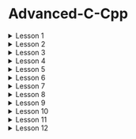 # Advanced-C-Cpp
<details>  
<summary>  Lesson 1 </summary>  
  
## COMPILER - MACRO  
### Compiler
- A compiler is a special program that translates a programming language's source code into machine code, bytecode or another programming language. In other words, we can say that it converts the high-level language to machine/binary language. The source code is typically written in a human-readable language such as C or C++.  
- The following are the phases through which our program passes before being transformed into an executable form:  

**1. Preprocessor:**
  - Removal of Comments
  - Expansion of Macros
  - Expansion of the included files
  - Conditional compilation  

**2. Compiling:** Compile filename.i and produce a filename.s. This file is in assembly-level instructions.  
**3. Assembling:** The filename.s is taken as input and turned into filename.o by the assembler. This file contains machine-level instructions.  
**4. Linking:** This is the final phase in which all the linking of function calls with their definitions is done. Linker knows where all these functions are implemented.   
### Macro
- Macros in the C programming language allows developers to define reusable pieces of code, constants, and even function-like constructs.
- A macro is a fragment of code which has been given a name. Whenever the name is used, it is replaced by the contents of the macro.   
- Macros in C are a feature of the C preprocessor.
- There are 3 main groups of macros:  
**1. #include:** The #include directive is used to include the contents of another file into the current source file.  
Example: `#include <stdio.h>`  
**2. #define, #undef:** The #define (#undef) directive is used to define (undefine) macros. It associates a name with a value or an expression.  
Example: 
```
#define PI 3.14
#undef PI
#define PI 3.1415
```  
**3. #if, #elif, #else, #ifdef, #ifndef:** Conditional compilation directives allow including or excluding specific code blocks based on predefined macros or conditions.
</details>  

<details>  
<summary>  Lesson 2 </summary>  
  
## STDARG - ASSERT
### STDARG
The stdarg.h header defines a variable type va_list and three macros which can be used to get the arguments in a function when the number of arguments are not known.  

**1. stdarg.h types:**  

**va_list:** type for iterating arguments  

**2. stdarg.h macros:**  

| Name  | Description |
| ------------- | ------------- |
| **va_start**  | Start iterating arguments with a va_list  |
| **va_arg**  | Retrieve an argument  | 
| **va_end**  | Free a va_list  |
| **va_copy**  | Copy contents of one va_list to another  |
### ASSERT
- Provides a macro called assert
- This macro can be used to verify assumptions made by the program.
- If this assumption is false, nothing happens and the program continues to execute.
- If this assumption is false, The program stops to execute and print a diagnostic message.
- Using for debugging, use #define NDEBUG to turn off debug mode.
</details> 

<details>  
<summary>  Lesson 3 </summary>  
  
## POINTER
Pointers are one of the core components of the C programming language. A pointer can be used to store the memory address of other variables, functions, or even other pointers. The use of pointers allows low-level memory access, dynamic memory allocation, and many other functionality in C.
### Void pointer
- The Void pointers in C are the pointers of type void. It means that they do not have any associated data type.
- One of the main properties of void pointers is that they cannot be dereferenced.
- Syntax: `void *ptr_void;`
### Function Pointer
- Pointer to function is a variable that holds the address of a function. That is, it points to the area in memory that contains the machine code of the function defined in the program.  
- In the C programming language, function pointers allow you to pass a function as an argument to another function, store the function's address in a data structure, or even pass the function as a return value from another function.
### Pointer to Constant
- A way to define a pointer that cannot change the value at the address it points to through dereference, but the value at that address can change.
- Syntax: 
```
int const *ptr_const;
const int *ptr_const;
```
### Constant Pointer
- In constant pointers, the memory address stored inside the pointer is constant and cannot be modified once it is defined. It will always point to the same memory address.
- Syntax: `int *const const_ptr = &value;`
### Pointer to Pointer
- Pointer to Pointer is a data type in a programming language that allows you to store the address of a pointer.
- Pointer to pointer provides a new pointer hierarchy, allowing you to change the value of the original pointer. This hierarchy can be useful in many situations, especially when you work with functions that need to change the value of a pointer.
- Syntax: `int **ptp = &ptr;`
- Application:
  - json data type
  - List data structure
### NULL Pointer
- The Null Pointers are those pointers that do not point to any memory location.
- They can be created by assigning a NULL value to the pointer.
- A pointer of any type can be assigned the NULL value.
</details> 

<details>  
<summary>  Lesson 4 </summary> 
  
## MEMORY LAYOUT
The main.exe program (on windows), main.hex (loaded into the microcontroller) are stored in SSD or FLASH memory. When pressing run programs on the window (powering the microcontroller), these programs will be copied into RAM memory for execution.
### Text segment
- Contains executable instructions.
- Often read-only, to prevent a program from accidentally modifying its instructions.
- Store constants and pointers of char type.
- All variables stored in the Text segment cannot change their values ​​but can only be read.
### Data segment/ Initialized Data Segment
- Contains global and static variables initialized to a non-zero value.
- The value of the variable can be read and changed.
- All variables will be reclaimed after the program ends.
### BSS segment/ Uninitialized Data Segment
- Contains global and static variables initialized with a value of 0 or not assigned a value.
- The value of the variable can be read and changed.
- All variables will be reclaimed after the program ends.
### Stack
- Contains local variables and passed parameters.
- Can read and change the value of the variable during the program's runtime.
- After exiting the function, the memory area will be reclaimed.
### Heap
- The heap is used to dynamically allocate memory during program execution.
- This allows the program to create and release memory as needed, adapting to changes in data during runtime.
- Functions like malloc(), calloc(), realloc(), and free() are used to allocate and free memory on the heap.
- Can read and change the value of the variable during the program's runtime.
</details>

<details>  
<summary>  Lesson 5 </summary> 
  
## EXTERN - STATIC - VOLATILE - REGISTER
### EXTERN
- Used to notify that a variable or function has been declared elsewhere in the program or in another source file.
- This helps the program understand that the variable or function has been defined and will be used from another location, helping to manage associations between different parts of the program or between source files.
- Variables or functions declared with “extern” in C will have external linkage, indicating that they are linked externally.
- In a lengthy program that utilizes several files, the “extern” keyword is frequently employed to declare global variables in header files.
### STATIC
- **Static local variables:** declared within a function, it holds the variable's value across function calls and keeps the variable's scope within that function only.
- **Static global variables:** declared outside the function, it limits the scope of that variable to only the current source file, used to design library files.
### VOLATILE
- Signal to the compiler that a variable may change randomly, beyond the control of the program.
- Prevents the compiler from optimizing or removing operations on that variable, keeping operations on the variable performed as defined.
### REGISTER
- Used to indicate the programmer's intention that a variable be used frequently.
- May be stored in a computer register, rather than in RAM memory which lead to the increasing of accessing speed.
- Using register is only a recommendation to the compiler and does not guarantee that the variable will be stored in the register.
- The compiler may decide not to comply with this recommendation.
</details>

<details>  
<summary>  Lesson 6 </summary> 
  
## GOTO - SETJMP.H
### GOTO
- Allows a program to jump to a label that was previously placed in the same function.
- Provides control over the flow of a program.
- The use of **goto** is generally considered bad because it can make the source code difficult to read and maintain.
### SETJMP.H
- **setjmp.h** is a library in the C programming language, providing two main functions: setjmp and longjmp.
- Both of these functions are commonly used to perform exception handling in C, although it is not a typical way to handle exceptions in the language.
</details>

<details>  
<summary>  Lesson 7 </summary> 
  
## BITMASK
- A technique that uses bits to store and manipulate flags or status.
- Can be used to set, clear, and check the state of specific bits within a word.
- Bitmasks are commonly used to optimize memory, perform logical operations on a cluster of bits, and manage the state, access rights, or other properties of an object.
### NOT bitwise
- Used to perform bitwise NOT operations on each bit of a number. The result is the bitwise inverse of that number.
- Syntax: `int result = ~num;`
### AND bitwise
- Used to perform bitwise AND operations between each pair of bits of two numbers. The result is 1 if both corresponding bits are 1, otherwise 0.
- Syntax: `int result = num1 & num2;`
### OR bitwise
- Used to perform bitwise OR operations between each pair of bits of two numbers. The result is 1 if more than one corresponding bit is 1.
- Syntax: `int result = num1 | num2;`
### XOR bitwise
- Used to perform bitwise XOR between each pair of bits of two numbers. The result is 1 if only one corresponding bit is 1.
- Syntax: `int result = num1 ^ num2;`
### Shift left và Shift right bitwise
- Used to move bits left or right.
- In the case of <<, the bits on the right will be shifted to the left, and the bits on the left will be set to 0.
- Syntax: `int resultLeftShift = num << shiftAmount;`
- In the case of >>, the bits on the left will be shifted to the right, and the bits on the right will be set to 0 or 1 depending on the value of the highest bit (sign bit).
- Syntax: `int resultRightShift = num >> shiftAmount;`
</details>

<details>  
<summary>  Lesson 8 </summary> 
  
## STRUCT - UNION
### Struct
- A struct is a data structure that allows programmers to define a new data type by grouping together variables of different data types.
- Struct allows creating a larger and more organized data entity from its members.
- Syntax:
```
struct structureName {
  dataType member1;
  dataType member2;
  ...
};
```
### Union
- Union is a data structure that helps programmers combine many different data types into the same memory area.
- The main purpose of union is to save memory by sharing the same memory area among its members.
- At a time, only one member of the union can be used.
- Syntax: 
```
union unionName {
  dataType member1;
  dataType member2;
  ...
};
```
</details>

<details>  
<summary>  Lesson 9 </summary> 
  
## JSON
- JSON stands for "JavaScript Object Notation".
- JSON is a common data transfer format in programming and communication between web servers and browsers, as well as between different systems.
- JSON is designed to be easy to read and write for humans, as well as easy to parse and generate for computers.
- It uses a lightweight syntax based on key - value pairs, similar to objects and arrays in JavaScript.
- Each JSON object consists of a set of "key" and "value" pairs, while each JSON array is a set of values.
</details>

<details>  
<summary>  Lesson 10 </summary> 
  
## LINKED LIST
- Linked list is a data structure in computer programming, used to organize and store data.
- Linked List is a linear data structure, in which elements are not stored at a contiguous location, rather they are linked using pointers.
- A linked list consists of a chain of "nodes", each containing a data value and a pointer to the next node in the chain.

</details>

<details>  
<summary>  Lesson 11 </summary> 
  
## JSON
- JSON stands for "JavaScript Object Notation".
- JSON is a common data transfer format in programming and communication between web servers and browsers, as well as between different systems.
- JSON is designed to be easy to read and write for humans, as well as easy to parse and generate for computers.
- It uses a lightweight syntax based on key - value pairs, similar to objects and arrays in JavaScript.
- Each JSON object consists of a set of "key" and "value" pairs, while each JSON array is a set of values.
</details>

<details>  
<summary>  Lesson 12 </summary> 
  
## STACK - QUEQUE
### Stack
- Stack is a data structure that follows the "Last In, First Out" (LIFO) principle, meaning that the last element added to the stack will be the first element removed.
- Basic operations on the stack include:
  - **push:** to add an element to the top of the stack
  - **pop:** to remove an element at the top of the stack.
  - **top:** to get the value of the element at the top of the stack.
### Queque
- Queue is a data structure that follows the "First In, First Out" (FIFO) principle, meaning that the first element added to the queue will be the first element removed.
- Basic operations on queues include:
  - **enqueue:** add elements to the end of the queue
  - **dequeue:** get elements from the beginning of the queue.
  - **front:** get the value of the element at the top of the queue.

</details>
